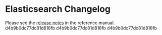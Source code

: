 # Elasticsearch Changelog

Please see the [release notes](https://www.elastic.co/guide/en/elasticsearch/reference/current/es-release-notes.html) in the reference manual.
d4b9b0dc77dc81d816fb
d4b9b0dc77dc81d816fb
d4b9b0dc77dc81d816fb

